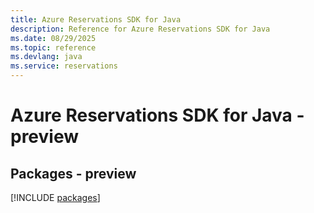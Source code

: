 ```yaml
---
title: Azure Reservations SDK for Java
description: Reference for Azure Reservations SDK for Java
ms.date: 08/29/2025
ms.topic: reference
ms.devlang: java
ms.service: reservations
---
```

# Azure Reservations SDK for Java - preview
## Packages - preview
[!INCLUDE [packages](reservations-index.md)]